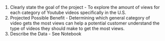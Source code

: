 1. Clearly state the goal of the project - To explore the amount of views for each category of Youtube videos specifically in the U.S.
2. Projected Possible Benefit - Determining which general category of video gets the most views can help a potential customer understand the type of videos they should make to get the most views.
3. Describe the Data - See Notebook
